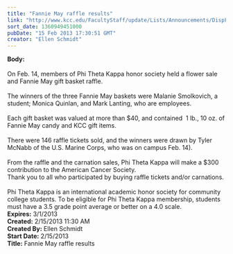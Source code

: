 ```yaml
---
title: "Fannie May raffle results"
link: "http://www.kcc.edu/FacultyStaff/update/Lists/Announcements/DispForm.aspx?ID=994"
sort_date: 1360949451000
pubDate: "15 Feb 2013 17:30:51 GMT"
creator: "Ellen Schmidt"
---
```


<div><b>Body:</b> <div class="ExternalClassAA3C6CC81AF84033BD0DAF29A9917645"><div><br />On Feb. 14, members of Phi Theta Kappa honor society held a flower sale and Fannie May gift basket raffle.</div>
<div><br />The winners of the three Fannie May baskets were Malanie Smolkovich, a student; Monica Quinlan, and Mark Lanting, who are employees. </div>
<div> </div>
<div>Each gift basket was valued at more than $40, and contained  1 lb., 10 oz. of Fannie May candy and KCC gift items.</div>
<div> </div>
<div>There were 146 raffle tickets sold, and the winners were drawn by Tyler McNabb of the U.S. Marine Corps, who was on campus Feb. 14). </div>
<div> </div>
<div>From the raffle and the carnation sales, Phi Theta Kappa will make a $300 contribution to the American Cancer Society.</div>
<div>Thank you to all who participated by buying raffle tickets and/or carnations.</div>
<div> </div>
<div>Phi Theta Kappa is an international academic honor society for community college students. To be eligible for Phi Theta Kappa membership, students must have a 3.5 grade point average or better on a 4.0 scale.<br /></div></div></div>
<div><b>Expires:</b> 3/1/2013</div>
<div><b>Created:</b> 2/15/2013 11:30 AM</div>
<div><b>Created By:</b> Ellen Schmidt</div>
<div><b>Start Date:</b> 2/15/2013</div>
<div><b>Title:</b> Fannie May raffle results</div>
